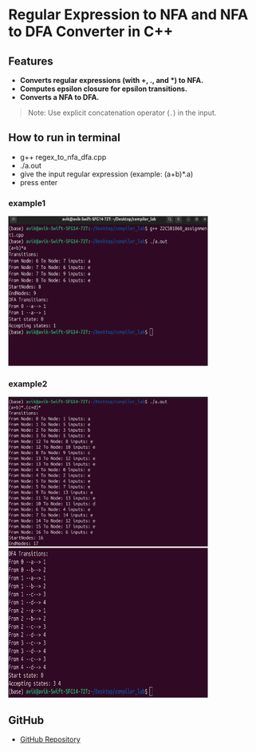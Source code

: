# Regular Expression to NFA and NFA to DFA Converter in C++
## Features
- **Converts regular expressions (with +, ., and \*) to NFA.**
- **Computes epsilon closure for epsilon transitions.**
- **Converts a NFA to DFA.**
> Note: Use explicit concatenation operator (`.`) in the input.

## How to run in terminal
- g++ regex_to_nfa_dfa.cpp
- ./a.out
- give the input regular expression (example: (a+b)*.a)
- press enter
### example1
 <img src="images/example1.png" alt="Screenshot" width="400" height="300"/>

### example2
 <img src="images/example2_1.png" alt="Screenshot" width="400" height="300"/>
 <img src="images/example2_2.png" alt="Screenshot" width="400" height="300"/>

## GitHub

- [GitHub Repository](https://github.com/wanderer1500/REGEX_NFA_DFA_CONVERTER)


